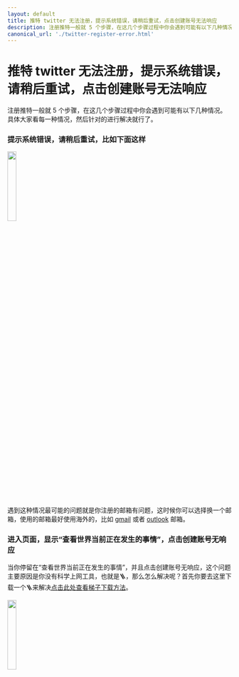 ```yaml
---
layout: default
title: 推特 twitter 无法注册，提示系统错误，请稍后重试，点击创建账号无法响应
description: 注册推特一般就 5 个步骤，在这几个步骤过程中你会遇到可能有以下几种情况。具体大家看每一种情况，然后针对的进行解决就行了。
canonical_url: './twitter-register-error.html'
---
```

# 推特 twitter 无法注册，提示系统错误，请稍后重试，点击创建账号无法响应
注册推特一般就 5 个步骤，在这几个步骤过程中你会遇到可能有以下几种情况。具体大家看每一种情况，然后针对的进行解决就行了。

### 提示系统错误，请稍后重试，比如下面这样

<img src="https://cdn.jsdelivr.net/gh/tggsearch/tggSearch.github.io/assets/img/twitter-error.jpg" width="20%">

遇到这种情况最可能的问题就是你注册的邮箱有问题，这时候你可以选择换一个邮箱，使用的邮箱最好使用海外的，比如 [gmail](https://gmail.com/) 或者 [outlook](https://outlook.com/) 邮箱。


### 进入页面，显示“查看世界当前正在发生的事情”，点击创建账号无响应
当你停留在“查看世界当前正在发生的事情”，并且点击创建账号无响应，这个问题主要原因是你没有科学上网工具，也就是🪜，那么怎么解决呢？首先你要去这里下载一个🪜来解决[点击此处查看梯子下载方法](./vpn.html)。

<img src="https://cdn.jsdelivr.net/gh/tggsearch/tggSearch.github.io/assets/img/twitter-no-vpn.jpg" width="20%">